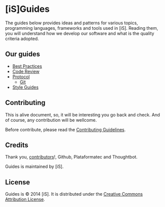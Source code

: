 # [iS]Guides

The guides below provides ideas and patterns for various topics, programming languages, frameworks and tools used in [iS]. Reading them, you will understand how we develop our software and what is the quality criteria adopted.

## Our guides

* [Best Practices](/best-practices)
* [Code Review](/code-review)
* [Protocol](/protocol)
  * [Git](/protocol/git)
* [Style Guides](/style-guides)

## Contributing

This is alive document, so, it will be interesting you go back and check. And of course, any contribution will be wellcome.

Before contribute, please read the [Contributing Guidelines](CONTRIBUTING.md).

## Credits

Thank you, [contributors](https://github.com/internetsistemas/guides/graphs/contributors)!, Github, Plataformatec and Thoughtbot.

Guides is maintained by [iS].

## License

Guides is © 2014 [iS]. It is distributed under the [Creative Commons
Attribution License](http://creativecommons.org/licenses/by/3.0/).

